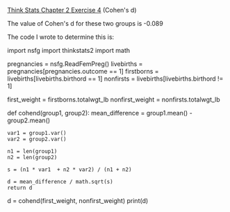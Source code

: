 [Think Stats Chapter 2 Exercise 4](http://greenteapress.com/thinkstats2/html/thinkstats2003.html#toc24) (Cohen's d)

The value of Cohen's d for these two groups is -0.089

The code I wrote to determine this is:

import nsfg
import thinkstats2
import math

pregnancies = nsfg.ReadFemPreg()
livebirths  = pregnancies[pregnancies.outcome == 1]
firstborns  = livebirths[livebirths.birthord == 1]
nonfirsts   = livebirths[livebirths.birthord != 1]

first_weight = firstborns.totalwgt_lb
nonfirst_weight = nonfirsts.totalwgt_lb

def cohend(group1, group2):
    mean_difference = group1.mean() - group2.mean()
    
    var1 = group1.var()
    var2 = group2.var()
    
    n1 = len(group1)
    n2 = len(group2)
    
    s = (n1 * var1  + n2 * var2) / (n1 + n2)
    
    d = mean_difference / math.sqrt(s)
    return d

d = cohend(first_weight, nonfirst_weight)
print(d)

